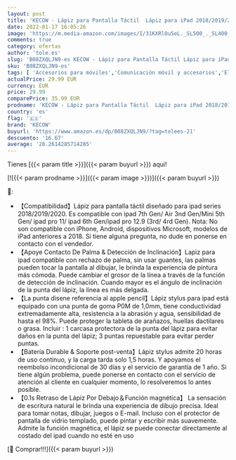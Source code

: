 ```yaml
---
layout: post
title: 'KECOW - Lápiz para Pantalla Táctil  Lápiz para iPad 2018/2019/2020  Lápiz Stylus de Rechazo de Palma Lápiz  Lápiz iPad con 2 Puntas  Lapiz Táctil con Función Detección de Inclinación'
date: 2022-01-17 16:05:26
image: 'https://m.media-amazon.com/images/I/31KXRlOuSeL._SL500_._SL400_.jpg'
comments: true
category: ofertas
author: 'tole.es'
slug: 'B08ZXQLJN9-es KECOW - Lápiz para Pantalla Táctil Lápiz para iPad...'
sku: 'B08ZXQLJN9-es'
tags: [ 'Accesorios para móviles','Comunicación móvil y accesorios','Electrónica','Punteros para móviles','ipad','kecow', ]
actualPrice: 29.99 EUR
currency: EUR
price: 29.99
comparePrice: 35.99 EUR
prodname: 'KECOW - Lápiz para Pantalla Táctil  Lápiz para iPad 2018/2019/2020  Lápiz Stylus de Rechazo de Palma Lápiz  Lápiz iPad con 2 Puntas  Lapiz Táctil con Función Detección de Inclinación'
country: 'es'
flag: '🇪🇸'
brand: 'KECOW'
buyurl: 'https://www.amazon.es/dp/B08ZXQLJN9/?tag=tolees-21'
descuento: '16.67'
average: '28.2614285714285'
---
```


Tienes [{{< param title >}}]({{< param buyurl >}}) aqui!

[![{{< param prodname >}}]({{< param image >}})]({{< param buyurl >}})

🔎:

- 【Compatibilidad】Lápiz para pantalla táctil diseñado para ipad series 2018/2019/2020. Es compatible con ipad 7th Gen/ Air 3nd Gen/Mini 5th Gen/ ipad pro 11/ ipad 6th Gen/ipad pro 12.9 (3rd/ 4rd Gen). Nota: No son compatible con iPhone, Android, dispositivos Microsoft, modelos de iPad anteriores a 2018. Si tiene alguna pregunta, no dude en ponerse en contacto con el vendedor.
- 【Apoye Contacto De Palma & Detección de Inclinación】Lapiz para ipad compatible con rechazo de palma, sin usar guantes, las palmas pueden tocar la pantalla al dibujar, le brinda la experiencia de pintura más cómoda. Puede cambiar el grosor de la línea a través de la función de detección de inclinación. Cuando mayor es el ángulo de inclinación de la punta del lápiz, la línea es más delgada.
- 【La punta disene referencia al apple pencil】Lápiz stylus para ipad está equipado con una punta de goma P0M de 1,0mm, tiene conductividad extremadamente alta, resistencia a la abrasión y agua, sensibilidad de hasta el 98%. Puede proteger la tableta de arañazos, huellas dactilares o grasa. Incluir : 1 carcasa protectora de la punta del lápiz para evitar daños en la punta del lápiz; 3 puntas repuestable para evitar perder puntas.
- 【Batería Durable & Soporte post-venta】Lápiz stylus admite 20 horas de uso continuo, y la carga tarda solo 1,5 horas. Y apoyamos el reembolso incondicional de 30 días y el servicio de garantía de 1 año. Si tiene algún problema, puede ponerse en contacto con el servicio de atención al cliente en cualquier momento, lo resolveremos lo antes posible.
- 【0.1s Retraso de Lápiz Por Debajo＆Función magnética】 La sensación de escritura natural le brinda una experiencia de dibujo precisa. Ideal para tomar notas, dibujar, juegos o E-mail. Incluso con el protector de pantalla de vidrio templado, puede pintar y escribir más suavemente. Admite la función magnética, el lápiz se puede conectar directamente al costado del ipad cuando no esté en uso

[🛒 Comprar!!!]({{< param buyurl >}})
